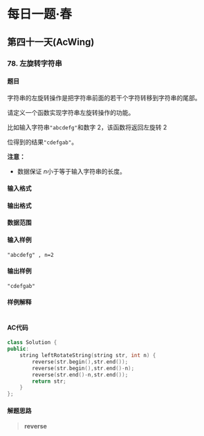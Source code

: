 # 每日一题·春

## 第四十一天(AcWing)

### 78. 左旋转字符串            

#### 题目

字符串的左旋转操作是把字符串前面的若干个字符转移到字符串的尾部。

请定义一个函数实现字符串左旋转操作的功能。

比如输入字符串`"abcdefg"`和数字 2，该函数将返回左旋转 2

 位得到的结果`"cdefgab"`。

**注意：**

- 数据保证 *n*小于等于输入字符串的长度。

#### 输入格式



#### 输出格式

  

#### 数据范围



#### 输入样例

```
"abcdefg" , n=2
```

#### 输出样例

```
"cdefgab"
```

#### 样例解释

```

```

#### AC代码

```c++
class Solution {
public:
    string leftRotateString(string str, int n) {
        reverse(str.begin(),str.end());
        reverse(str.begin(),str.end()-n);
        reverse(str.end()-n,str.end());
        return str;
    }
};
```

#### 解题思路

> **reverse**

>

